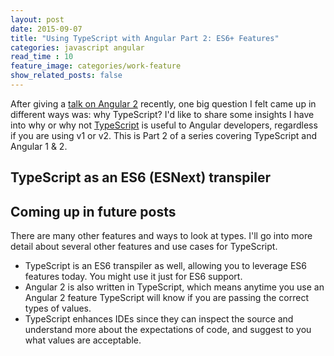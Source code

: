 ```yaml
---
layout: post
date: 2015-09-07
title: "Using TypeScript with Angular Part 2: ES6+ Features"
categories: javascript angular
read_time : 10
feature_image: categories/work-feature
show_related_posts: false
---
```


After giving a [talk on Angular 2](http://www.meetup.com/AngularJS/events/224748092/) recently, one big question I felt came up in different ways was: why TypeScript? I'd like to share some insights I have into why or why not [TypeScript](typescriptlang.org) is useful to Angular developers, regardless if you are using v1 or v2. This is Part 2 of a series covering TypeScript and Angular 1 & 2.

## TypeScript as an ES6 (ESNext) transpiler



## Coming up in future posts

There are many other features and ways to look at types. I'll go into more detail about several other features and use cases for TypeScript.

* TypeScript is an ES6 transpiler as well, allowing you to leverage ES6 features today. You might use it just for ES6 support.
* Angular 2 is also written in TypeScript, which means anytime you use an Angular 2 feature TypeScript will know if you are passing the correct types of values.
* TypeScript enhances IDEs since they can inspect the source and understand more about the expectations of code, and suggest to you what values are acceptable.
